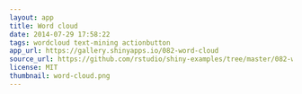 ```yaml
---
layout: app
title: Word cloud
date: 2014-07-29 17:58:22
tags: wordcloud text-mining actionbutton
app_url: https://gallery.shinyapps.io/082-word-cloud
source_url: https://github.com/rstudio/shiny-examples/tree/master/082-word-cloud
license: MIT
thumbnail: word-cloud.png
---
```

